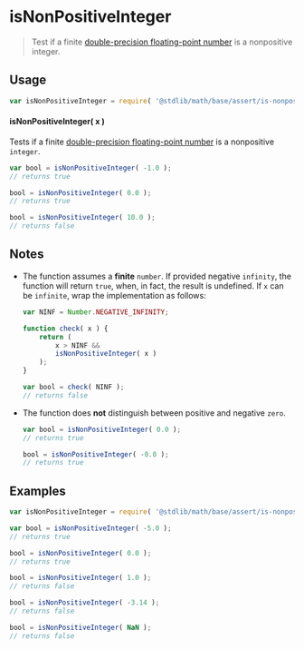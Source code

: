 # isNonPositiveInteger

> Test if a finite [double-precision floating-point number][ieee754] is a nonpositive integer.


<section class="usage">

## Usage

``` javascript
var isNonPositiveInteger = require( '@stdlib/math/base/assert/is-nonpositive-integer' );
```

#### isNonPositiveInteger( x )

Tests if a finite [double-precision floating-point number][ieee754] is a nonpositive `integer`.

``` javascript
var bool = isNonPositiveInteger( -1.0 );
// returns true

bool = isNonPositiveInteger( 0.0 );
// returns true

bool = isNonPositiveInteger( 10.0 );
// returns false
```

</section>

<!-- /.usage -->


<section class="notes">

## Notes

* The function assumes a __finite__ `number`. If provided negative `infinity`, the function will return `true`, when, in fact, the result is undefined. If `x` can be `infinite`, wrap the implementation as follows:

  ``` javascript
  var NINF = Number.NEGATIVE_INFINITY;

  function check( x ) {
      return (
          x > NINF &&
          isNonPositiveInteger( x )
      );
  }

  var bool = check( NINF );
  // returns false
  ```

* The function does __not__ distinguish between positive and negative `zero`.

  ``` javascript
  var bool = isNonPositiveInteger( 0.0 );
  // returns true

  bool = isNonPositiveInteger( -0.0 );
  // returns true
  ```

</section>

<!-- /.notes -->


<section class="examples">

## Examples

``` javascript
var isNonPositiveInteger = require( '@stdlib/math/base/assert/is-nonpositive-integer' );

var bool = isNonPositiveInteger( -5.0 );
// returns true

bool = isNonPositiveInteger( 0.0 );
// returns true

bool = isNonPositiveInteger( 1.0 );
// returns false

bool = isNonPositiveInteger( -3.14 );
// returns false

bool = isNonPositiveInteger( NaN );
// returns false
```

</section>

<!-- /.examples -->


<section class="links">

[ieee754]: https://en.wikipedia.org/wiki/IEEE_754-1985

</section>

<!-- /.links -->
